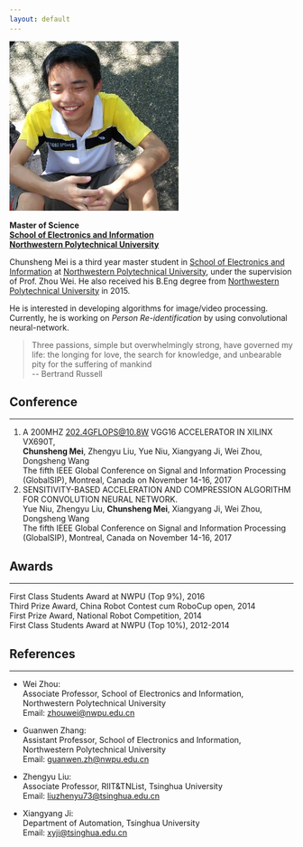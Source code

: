 ```yaml
---
layout: default
---
```


<img class="profile-picture" src="chuenshengm.jpg">

**Master of Science**  
[**School of Electronics and Information**](http://dianzi.nwpu.edu.cn/en)  
[**Northwestern Polytechnical University**](http://en.nwpu.edu.cn/)

Chunsheng Mei is a third year master student in [School of Electronics
and Information](http://dianzi.nwpu.edu.cn) at [Northwestern Polytechnical
University](http://en.nwpu.edu.cn), under the supervision of Prof. Zhou Wei.
He also received his B.Eng degree from [Northwestern Polytechnical
University](http://en.nwpu.edu.cn) in 2015.

He is interested in developing algorithms for image/video processing. Currently, he is
working on *Person Re-identification* by using convolutional neural-network.

> Three passions, simple but overwhelmingly strong, have governed my life:
> the longing for love, the search for knowledge, and unbearable pity for the suffering of mankind  
> -- Bertrand Russell

## Conference
---

1. A 200MHZ 202.4GFLOPS@10.8W VGG16 ACCELERATOR IN XILINX VX690T,  
   **Chunsheng Mei**, Zhengyu Liu, Yue Niu,  Xiangyang Ji, Wei Zhou, Dongsheng Wang  
   The fifth IEEE Global Conference on Signal and Information Processing (GlobalSIP),
   Montreal, Canada on November 14-16, 2017
2. SENSITIVITY-BASED ACCELERATION AND COMPRESSION ALGORITHM FOR CONVOLUTION NEURAL NETWORK.  
   Yue Niu, Zhengyu Liu, **Chunsheng Mei**, Xiangyang Ji, Wei Zhou, Dongsheng Wang  
   The fifth IEEE Global Conference on Signal and Information Processing (GlobalSIP), Montreal, Canada on November 14-16, 2017

## Awards
---
First Class Students Award at NWPU (Top 9%), 2016  
Third Prize Award, China Robot Contest cum RoboCup open, 2014  
First Prize Award, National Robot Competition, 2014  
First Class Students Award at NWPU (Top 10%), 2012-2014

## References
---

* Wei Zhou:  
  Associate Professor, School of Electronics and Information, Northwestern Polytechnical University  
  Email: [zhouwei@nwpu.edu.cn](mailto:zhouwei@nwpu.edu.cn)

* Guanwen Zhang:  
  Assistant Professor, School of Electronics and Information, Northwestern Polytechnical University  
  Email: [guanwen.zh@nwpu.edu.cn](mailto:guanwen.zh@nwpu.edu.cn)

* Zhengyu Liu:  
  Associate Professor, RIIT&TNList, Tsinghua University  
  Email: [liuzhenyu73@tsinghua.edu.cn](mailto:liuzhenyu73@tsinghua.edu.cn)

* Xiangyang Ji:  
  Department of Automation, Tsinghua University  
  Email: [xyji@tsinghua.edu.cn](mailto:xyji@tsinghua.edu.cn)

[comment]:# 
[comment]:# 
[comment]:# 
